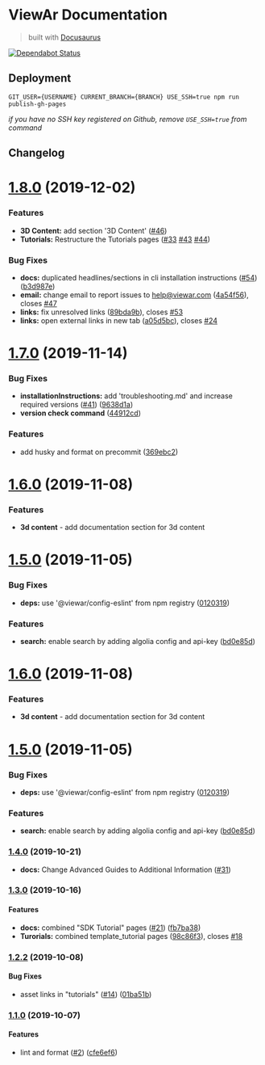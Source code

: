 # ViewAr Documentation

> built with [Docusaurus](https://v2.docusaurus.io)

[![Dependabot Status](https://api.dependabot.com/badges/status?host=github&repo=viewar/documentation)](https://dependabot.com)

## Deployment

`GIT_USER={USERNAME} CURRENT_BRANCH={BRANCH} USE_SSH=true npm run publish-gh-pages`

_if you have no SSH key registered on Github, remove `USE_SSH=true` from command_

## Changelog

# [1.8.0](https://github.com/viewar/viewar-documentation/compare/v1.7.0...v1.8.0) (2019-12-02)

### Features

- **3D Content:** add section '3D Content' ([#46](https://github.com/viewar/viewar-documentation/issues/46))
- **Tutorials:** Restructure the Tutorials pages ([#33](https://github.com/viewar/viewar-documentation/issues/33) [#43](https://github.com/viewar/viewar-documentation/issues/43) [#44](https://github.com/viewar/viewar-documentation/issues/44))

### Bug Fixes

- **docs:** duplicated headlines/sections in cli installation instructions ([#54](https://github.com/viewar/viewar-documentation/issues/54)) ([b3d987e](https://github.com/viewar/viewar-documentation/commit/b3d987e))
- **email:** change email to report issues to help@viewar.com ([4a54f56](https://github.com/viewar/viewar-documentation/commit/4a54f56)), closes [#47](https://github.com/viewar/viewar-documentation/issues/47)
- **links:** fix unresolved links ([89bda9b](https://github.com/viewar/viewar-documentation/commit/89bda9b)), closes [#53](https://github.com/viewar/viewar-documentation/issues/53)
- **links:** open external links in new tab ([a05d5bc](https://github.com/viewar/viewar-documentation/commit/a05d5bc)), closes [#24](https://github.com/viewar/viewar-documentation/issues/24)

# [1.7.0](https://github.com/viewar/viewar-documentation/compare/v1.6.0...v1.7.0) (2019-11-14)

### Bug Fixes

- **installationInstructions:** add 'troubleshooting.md' and increase required versions ([#41](https://github.com/viewar/viewar-documentation/issues/41)) ([9638d1a](https://github.com/viewar/viewar-documentation/commit/9638d1a))
- **version check command** ([44912cd](https://github.com/viewar/viewar-documentation/commit/44912cd))

### Features

- add husky and format on precommit ([369ebc2](https://github.com/viewar/viewar-documentation/commit/369ebc2))

# [1.6.0](https://github.com/viewar/viewar-documentation/compare/v1.5.0...v1.6.0) (2019-11-08)

### Features

- **3d content** - add documentation section for 3d content

# [1.5.0](https://github.com/viewar/viewar-documentation/compare/v1.4.0...v1.5.0) (2019-11-05)

### Bug Fixes

- **deps:** use '@viewar/config-eslint' from npm registry ([0120319](https://github.com/viewar/viewar-documentation/commit/0120319))

### Features

- **search:** enable search by adding algolia config and api-key ([bd0e85d](https://github.com/viewar/viewar-documentation/commit/bd0e85d))

# [1.6.0](https://github.com/viewar/viewar-documentation/compare/v1.5.0...v1.6.0) (2019-11-08)

### Features

- **3d content** - add documentation section for 3d content

# [1.5.0](https://github.com/viewar/viewar-documentation/compare/v1.4.0...v1.5.0) (2019-11-05)

### Bug Fixes

- **deps:** use '@viewar/config-eslint' from npm registry ([0120319](https://github.com/viewar/viewar-documentation/commit/0120319))

### Features

- **search:** enable search by adding algolia config and api-key ([bd0e85d](https://github.com/viewar/viewar-documentation/commit/bd0e85d))

### [1.4.0](https://github.com/viewar/viewar-documentation/compare/v1.3.0...v1.4.0) (2019-10-21)

- **docs:** Change Advanced Guides to Additional Information ([#31](https://github.com/viewar/documentation/pull/31))

### [1.3.0](https://github.com/viewar/viewar-documentation/compare/v1.2.3...v1.3.0) (2019-10-16)

#### Features

- **docs:** combined "SDK Tutorial" pages ([#21](https://github.com/viewar/viewar-documentation/issues/21)) ([fb7ba38](https://github.com/viewar/viewar-documentation/commit/fb7ba38))
- **Turorials:** combined template_tutorial pages ([98c86f3](https://github.com/viewar/viewar-documentation/commit/98c86f3)), closes [#18](https://github.com/viewar/viewar-documentation/issues/18)

### [1.2.2](https://github.com/viewar/viewar-documentation/compare/v1.2.1...v1.2.2) (2019-10-08)

#### Bug Fixes

- asset links in "tutorials" ([#14](https://github.com/viewar/viewar-documentation/issues/14)) ([01ba51b](https://github.com/viewar/viewar-documentation/commit/01ba51b))

### [1.1.0](https://github.com/viewar/viewar-documentation/compare/cfe6ef6...v1.1.0) (2019-10-07)

#### Features

- lint and format ([#2](https://github.com/viewar/viewar-documentation/issues/2)) ([cfe6ef6](https://github.com/viewar/viewar-documentation/commit/cfe6ef6))
